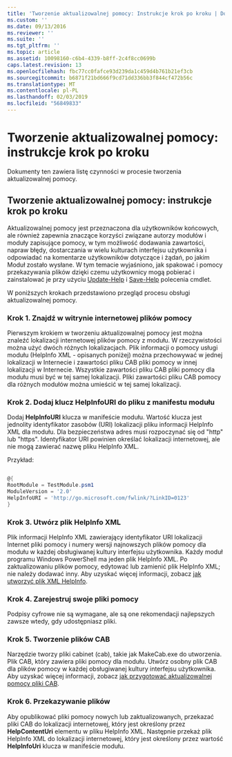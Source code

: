 ```yaml
---
title: 'Tworzenie aktualizowalnej pomocy: Instrukcje krok po kroku | Dokumentacja firmy Microsoft'
ms.custom: ''
ms.date: 09/13/2016
ms.reviewer: ''
ms.suite: ''
ms.tgt_pltfrm: ''
ms.topic: article
ms.assetid: 10098160-c6b4-4339-b8ff-2c4f8cc0699b
caps.latest.revision: 13
ms.openlocfilehash: fbc77cc0fafce93d239da1c459d4b761b21ef3cb
ms.sourcegitcommit: b6871f21bd666f9cd71dd336bb3f844cf472b56c
ms.translationtype: MT
ms.contentlocale: pl-PL
ms.lasthandoff: 02/03/2019
ms.locfileid: "56849833"
---
```

# <a name="updatable-help-authoring-step-by-step"></a>Tworzenie aktualizowalnej pomocy: instrukcje krok po kroku

Dokumenty ten zawiera listę czynności w procesie tworzenia aktualizowalnej pomocy.

## <a name="authoring-updatable-help-step-by-step"></a>Tworzenie aktualizowalnej pomocy: instrukcje krok po kroku

Aktualizowalnej pomocy jest przeznaczona dla użytkowników końcowych, ale również zapewnia znaczące korzyści związane autorzy modułów i moduły zapisujące pomocy, w tym możliwość dodawania zawartości, napraw błędy, dostarczania w wielu kulturach interfejsu użytkownika i odpowiadać na komentarze użytkowników dotyczące i żądań, po jakim Moduł zostało wysłane. W tym temacie wyjaśniono, jak spakować i pomocy przekazywania plików dzięki czemu użytkownicy mogą pobierać i zainstalować je przy użyciu [Update-Help](/powershell/module/Microsoft.PowerShell.Core/Update-Help) i [Save-Help](/powershell/module/Microsoft.PowerShell.Core/Save-Help) polecenia cmdlet.

W poniższych krokach przedstawiono przegląd procesu obsługi aktualizowalnej pomocy.

### <a name="step-1-find-an-internet-site-for-your-help-files"></a>Krok 1. Znajdź w witrynie internetowej plików pomocy

Pierwszym krokiem w tworzeniu aktualizowalnej pomocy jest można znaleźć lokalizacji internetowej plików pomocy z modułu. W rzeczywistości można użyć dwóch różnych lokalizacjach. Plik informacji o pomocy usługi modułu (HelpInfo XML - opisanych poniżej) można przechowywać w jednej lokalizacji w Internecie i zawartości pliku CAB pliki pomocy w innej lokalizacji w Internecie. Wszystkie zawartości pliku CAB pliki pomocy dla modułu musi być w tej samej lokalizacji. Pliki zawartości pliku CAB pomocy dla różnych modułów można umieścić w tej samej lokalizacji.

### <a name="step-2-add-a-helpinfouri-key-to-your-module-manifest"></a>Krok 2. Dodaj klucz HelpInfoURI do pliku z manifestu modułu

Dodaj **HelpInfoURI** klucza w manifeście modułu. Wartość klucza jest jednolity identyfikator zasobów (URI) lokalizacji pliku informacji HelpInfo XML dla modułu. Dla bezpieczeństwa adres musi rozpoczynać się od "http" lub "https". Identyfikator URI powinien określać lokalizacji internetowej, ale nie mogą zawierać nazwę pliku HelpInfo XML.

Przykład:

```powershell

@{
RootModule = TestModule.psm1
ModuleVersion = '2.0'
HelpInfoURI = 'http://go.microsoft.com/fwlink/?LinkID=0123'
}
```

### <a name="step-3-create-a-helpinfo-xml-file"></a>Krok 3. Utwórz plik HelpInfo XML

Plik informacji HelpInfo XML zawierający identyfikator URI lokalizacji Internet pliki pomocy i numery wersji najnowszych plików pomocy dla modułu w każdej obsługiwanej kultury interfejsu użytkownika. Każdy moduł programu Windows PowerShell ma jeden plik HelpInfo XML. Po zaktualizowaniu plików pomocy, edytować lub zamienić plik HelpInfo XML; nie należy dodawać inny. Aby uzyskać więcej informacji, zobacz [jak utworzyć plik XML HelpInfo](./how-to-create-a-helpinfo-xml-file.md).

### <a name="step-4-sign-your-help-files"></a>Krok 4. Zarejestruj swoje pliki pomocy

Podpisy cyfrowe nie są wymagane, ale są one rekomendacji najlepszych zawsze wtedy, gdy udostępniasz pliki.

### <a name="step-5-create-cab-files"></a>Krok 5. Tworzenie plików CAB

Narzędzie tworzy pliki cabinet (cab), takie jak MakeCab.exe do utworzenia. Plik CAB, który zawiera pliki pomocy dla modułu. Utwórz osobny plik CAB dla plików pomocy w każdej obsługiwanej kultury interfejsu użytkownika. Aby uzyskać więcej informacji, zobacz [jak przygotować aktualizowalnej pomocy pliki CAB](./how-to-prepare-updatable-help-cab-files.md).

### <a name="step-6-upload-your-files"></a>Krok 6. Przekazywanie plików

Aby opublikować pliki pomocy nowych lub zaktualizowanych, przekazać pliki CAB do lokalizacji internetowej, który jest określony przez **HelpContentUri** elementu w pliku HelpInfo XML. Następnie przekaż plik HelpInfo XML do lokalizacji internetowej, który jest określony przez wartość **HelpInfoUri** klucza w manifeście modułu.
